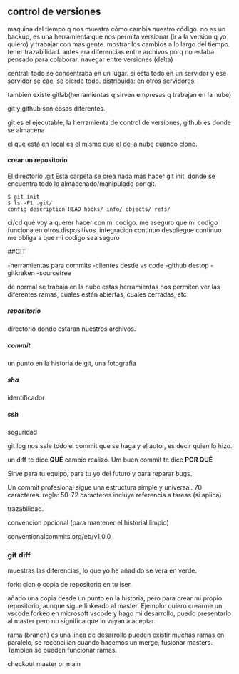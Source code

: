 ## control de versiones

maquina del tiempo q nos muestra cómo cambia nuestro código.
no es un backup, es una herramienta que nos permita versionar (ir a la version q yo quiero) y trabajar con mas gente. 
mostrar los cambios a lo largo del tiempo.
tener trazabilidad.
antes era diferencias entre archivos porq no estaba pensado para colaborar.
navegar entre versiones (delta)

central: todo se concentraba en un lugar. si esta todo en un servidor y ese servidor se cae, se pierde todo.
distribuida: en otros servidores.

tambien existe gitlab(herramientas q sirven empresas q trabajan en la nube)

git y github son cosas diferentes.

git es el ejecutable, la herramienta de control de versiones, github es donde se almacena

el que está en local es el mismo que el de la nube cuando clono.

#### crear un repositorio
El directorio .git
Esta carpeta se crea nada más hacer git init, donde se encuentra todo lo almacenado/manipulado por
git.
```
$ git init
$ ls -F1 .git/
config description HEAD hooks/ info/ objects/ refs/ 
```

ci/cd qué voy a querer hacer con mi codigo. me aseguro que mi codigo funciona en otros dispositivos.
integracion continuo despliegue continuo
me obliga a que mi codigo sea seguro


##GIT

-herramientas para commits 
-clientes desde vs code
-github destop
-gitkraken
-sourcetree 

de normal se trabaja en la nube
estas herramientas nos permiten ver las diferentes ramas, cuales están abiertas, cuales cerradas, etc

##### repositorio

directorio donde estaran nuestros archivos. 

##### commit

un punto en la historia de git, una fotografia 

##### sha 

identificador

##### ssh 

seguridad 

git log nos sale todo el commit que se haga y el autor, es decir quien lo hizo.

un diff te dice **QUÉ** cambio realizó. Um buen commit te dice **POR QUÉ**

Sirve para tu equipo, para tu yo del futuro y para reparar bugs.

Un commit profesional sigue una estructura simple y universal. 70 caracteres.
regla: 50-72 caracteres
incluye referencia a tareas (si aplica)


trazabilidad.

convencion opcional (para mantener el historial limpio)

conventionalcommits.org/eb/v1.0.0

### git diff 

muestras las diferencias, lo que yo he añadido se verá en verde.


fork: clon o copia de repositorio en tu iser.

añado una copia desde un punto en la historia, pero para crear mi propio repositorio, aunque sigue linkeado al master.
Ejemplo: quiero crearme un vscode
forkeo en microsoft vscode y hago mi desarrollo, puedo presentarlo al master pero no significa que lo vayan a aceptar.

rama (branch)
es una linea de desarrollo
pueden existir muchas ramas en paralelo, se reconcilian cuando hacemos un merge, fusionar masters. Tambien se pueden funcionar ramas.


checkout master or main